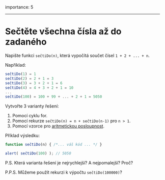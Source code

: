 importance: 5

---

# Sečtěte všechna čísla až do zadaného

Napište funkci `sečtiDo(n)`, která vypočítá součet čísel `1 + 2 + ... + n`.

Například:

```js no-beautify
sečtiDo(1) = 1
sečtiDo(2) = 2 + 1 = 3
sečtiDo(3) = 3 + 2 + 1 = 6
sečtiDo(4) = 4 + 3 + 2 + 1 = 10
...
sečtiDo(100) = 100 + 99 + ... + 2 + 1 = 5050
```

Vytvořte 3 varianty řešení:

1. Pomocí cyklu for.
2. Pomocí rekurze `sečtiDo(n) = n + sečtiDo(n-1)` pro `n > 1`.
3. Pomocí vzorce pro [aritmetickou posloupnost](https://cs.wikipedia.org/wiki/Aritmetická_posloupnost).

Příklad výsledku:

```js
function sečtiDo(n) { /*... váš kód ... */ }

alert( sečtiDo(100) ); // 5050
```

P.S. Která varianta řešení je nejrychlejší? A nejpomalejší? Proč?

P.P.S. Můžeme použít rekurzi k výpočtu `sečtiDo(100000)`? 
